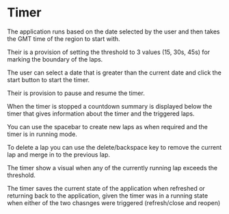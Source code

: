 # Timer

The application runs based on the date selected by the user and then takes the GMT time of the region to start with.

Their is a provision of setting the threshold to 3 values (15, 30s, 45s) for marking the boundary of the laps.

The user can select a date that is greater than the current date and click the start button to start the timer.

Their is provision to pause and resume the timer.

When the timer is stopped a countdown summary is displayed below the timer that gives information about the timer and the
triggered laps.

You can use the spacebar to create new laps as when required and the timer is in running mode.

To delete a lap you can use the delete/backspace key to remove the current lap and merge in to the previous lap.

The timer show a visual when any of the currently running lap exceeds the threshold.

The timer saves the current state of the application when refreshed or returning back to the application,
given the timer was in a running state when either of the two chasnges were triggered (refresh/close and reopen)

